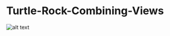 # Turtle-Rock-Combining-Views
![alt text](https://github.com/Alokin24/Turtle-Rock-Combining-Views/blob/main/screenshot.png?raw=true)
